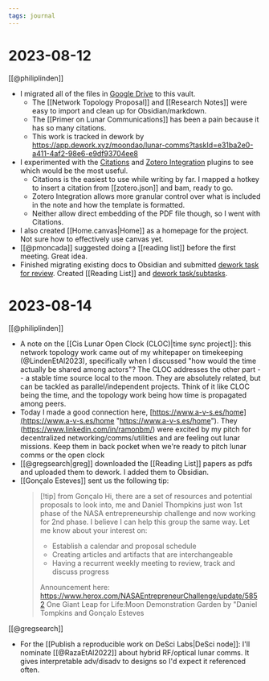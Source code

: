 ```yaml
---
tags: journal
---
```

# 2023-08-12
[[@philiplinden]]
- I migrated all of the files in [Google Drive](https://drive.google.com/drive/folders/1ShhRGmpVNglUcu3RsECko_I97Xcm1yW_?usp=drive_link) to this vault.
	- The [[Network Topology Proposal]] and [[Research Notes]] were easy to import and clean up for Obsidian/markdown.
	- The [[Primer on Lunar Communications]] has been a pain because it has so many citations.
	- This work is tracked in dework by https://app.dework.xyz/moondao/lunar-comms?taskId=e31ba2e0-a411-4af2-98e6-e9df93704ee8
- I experimented with the [Citations](https://obsidian.md/plugins?id=obsidian-citation-plugin) and [Zotero Integration](https://obsidian.md/plugins?id=obsidian-zotero-desktop-connector) plugins to see which would be the most useful.
	- Citations is the easiest to use while writing by far. I mapped a hotkey to insert a citation from [[zotero.json]] and bam, ready to go.
	- Zotero Integration allows more granular control over what is included in the note and how the template is formatted.
	- Neither allow direct embedding of the PDF file though, so I went with Citations.
- I also created [[Home.canvas|Home]] as a homepage for the project. Not sure how to effectively use canvas yet.
- [[@pmoncada]] suggested doing a [[reading list]] before the first meeting. Great idea.
- Finished migrating existing docs to Obsidian and submitted [dework task for review](https://app.dework.xyz/moondao/lunar-comms?taskId=e31ba2e0-a411-4af2-98e6-e9df93704ee8). Created [[Reading List]] and [dework task/subtasks](https://app.dework.xyz/moondao/lunar-comms?taskId=6e646842-811f-490d-93be-2e812974d1f9).

# 2023-08-14
[[@philiplinden]] 
- A note on the [[Cis Lunar Open Clock (CLOC)|time sync project]]: this network topology work came out of my whitepaper on timekeeping (@LindenEtAl2023), specifically when I discussed "how would the time actually be shared among actors"? The CLOC addresses the other part -- a stable time source local to the moon. They are absolutely related, but can be tackled as parallel/independent projects. Think of it like CLOC being the time, and the topology work being how time is propagated among peers.
- Today I made a good connection here, [https://www.a-v-s.es/home](https://www.a-v-s.es/home "https://www.a-v-s.es/home"). They (https://www.linkedin.com/in/ramonbm/) were excited by my pitch for decentralized networking/comms/utilities and are feeling out lunar missions. Keep them in back pocket when we're ready to pitch lunar comms or the open clock
- [[@gregsearch|greg]] downloaded the [[Reading List]] papers as pdfs and uploaded them to dework. I added them to Obsidian.
- [[Gonçalo Esteves]] sent us the following tip:
  > [!tip] from Gonçalo
  > Hi, there are a set of resources and potential proposals to look into, me and Daniel Thompkins just won 1st phase of the NASA entrepreneurship challenge and now working for 2nd phase.
  > I believe I can help this group the same way. Let me know about your interest on:
  > - Establish a calendar and proposal schedule 
  > - Creating articles and artifacts that are interchangeable 
  > - Having a recurrent weekly meeting to review, track and discuss progress 
  >
  > Announcement here: https://www.herox.com/NASAEntrepreneurChallenge/update/5852
  > One Giant Leap for Life:Moon Demonstration Garden by "Daniel Tompkins and Gonçalo Esteves

[[@gregsearch]]
- For the [[Publish a reproducible work on DeSci Labs|DeSci node]]: I'll nominate [[@RazaEtAl2022]] about hybrid RF/optical lunar comms. It gives interpretable adv/disadv to designs so I'd expect it referenced often.